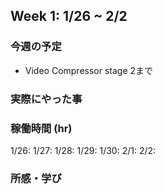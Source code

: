 ## Week 1: 1/26 ~ 2/2

### 今週の予定
- Video Compressor stage 2まで

### 実際にやった事


### 稼働時間 (hr)

1/26:
1/27:
1/28:
1/29:
1/30:
2/1:
2/2:

### 所感・学び

